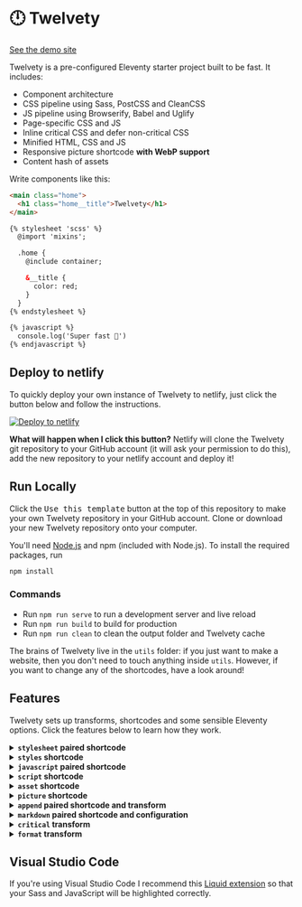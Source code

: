# 🕛 Twelvety

[See the demo site](https://twelvety.netlify.app)

Twelvety is a pre-configured Eleventy starter project built to be fast. It includes:

- Component architecture
- CSS pipeline using Sass, PostCSS and CleanCSS
- JS pipeline using Browserify, Babel and Uglify
- Page-specific CSS and JS
- Inline critical CSS and defer non-critical CSS
- Minified HTML, CSS and JS
- Responsive picture shortcode **with WebP support**
- Content hash of assets

Write components like this:

```html
<main class="home">
  <h1 class="home__title">Twelvety</h1>
</main>

{% stylesheet 'scss' %}
  @import 'mixins';

  .home {
    @include container;

    &__title {
      color: red;
    }
  }
{% endstylesheet %}

{% javascript %}
  console.log('Super fast 💨')
{% endjavascript %}
```

## Deploy to netlify

To quickly deploy your own instance of Twelvety to netlify, just click the button below and follow the instructions.

[![Deploy to netlify](https://www.netlify.com/img/deploy/button.svg)](https://app.netlify.com/start/deploy?repository=https://github.com/gregives/twelvety)

**What will happen when I click this button?** Netlify will clone the Twelvety git repository to your GitHub account (it will ask your permission to do this), add the new repository to your netlify account and deploy it!

## Run Locally

Click the <kbd>Use this template</kbd> button at the top of this repository to make your own Twelvety repository in your GitHub account. Clone or download your new Twelvety repository onto your computer.

You'll need [Node.js](https://nodejs.org) and npm (included with Node.js). To install the required packages, run

```sh
npm install
```

### Commands

- Run `npm run serve` to run a development server and live reload
- Run `npm run build` to build for production
- Run `npm run clean` to clean the output folder and Twelvety cache

The brains of Twelvety live in the `utils` folder: if you just want to make a website, then you don't need to touch anything inside `utils`. However, if you want to change any of the shortcodes, have a look around!

## Features

Twelvety sets up transforms, shortcodes and some sensible Eleventy options. Click the features below to learn how they work.

<details>
<summary><strong><code>stylesheet</code> paired shortcode</strong></summary>
<br>

Use the `stylesheet` paired shortcode to include your Sass. You can import Sass files from your `styles` directory (defined in `.twelvety.js`) and from `node_modules`. The Sass will be rendered using [node-sass](https://github.com/sass/node-sass), passed into [PostCSS](https://github.com/postcss/postcss) (with [PostCSS Preset Env](https://github.com/csstools/postcss-preset-env) and [Autoprefixer](https://github.com/postcss/autoprefixer) for compatability) and either minified using [clean-css](https://github.com/jakubpawlowicz/clean-css) or beautified by [JS Beautifier](https://github.com/beautify-web/js-beautify) (in production and development respectively).

```html
{% stylesheet 'scss' %}
  @import 'normalize.css/normalize';
  @import 'mixins';

  .home {
    @include container;

    color: $color--red;
  }
{% endstylesheet %}
```

By default, Twelvety does **not** use indented Sass so you need to use semicolons. If you want to change this, have a look in the `renderStyles` function near the top of `utils/shortcodes/stylesheet.js`. In the future, Twelvety should probably use the `language` parameter of the paired shortcode (which currently does nothing) to infer this.

The `stylesheet` paired shortcode also has a third parameter, which by default is set to `page.url`, the URL of the current page being rendered. This means that only the required CSS is included in each page. You can make your own 'chunk' of CSS using this parameter, for example, a CSS file common to all pages of your website.

___

</details>

<details>
<summary><strong><code>styles</code> shortcode</strong></summary>
<br>

The `styles` shortcode collects together all Sass written in `stylesheet` paired shortcodes for the given chunk and outputs the rendered CSS. The 'chunk' defaults to `page.url`, the URL of the current page being rendered.

```html
<!-- Inline all styles on current page -->
<style>
  {% styles page.url %}
</style>

<!-- Capture styles on current page -->
{% capture css %}
  {% styles page.url %}
{% endcapture %}
<!-- And output asset using `asset` shortcode -->
<link rel="stylesheet" href="{% asset css, 'css' %}">
```

Note that the `styles` shortcode must be placed below any `stylesheet` paired shortcodes in the template; see the `append` paired shortcode and transform for more information.

___

</details>

<details>
<summary><strong><code>javascript</code> paired shortcode</strong></summary>
<br>

Include your JavaScript using the `javascript` paired shortcode. Twelvety uses [Browserify](http://browserify.org) so that you can `require('modules')` and [Babel](https://babeljs.io) so you can use the latest JavaScript. Your JavaScript will then be minified using [Uglify](https://github.com/mishoo/UglifyJS) in production or beautified by [JS Beautifier](https://github.com/beautify-web/js-beautify) in development.

```html
{% javascript %}
  const axios = require('axios')

  axios.get('/api/endpoint')
    .then((response) => {
      console.log('Yay, it worked!')
    })
    .catch((error) => {
      console.log('Uh oh, something went wrong')
    })
{% endjavascript %}
```

The `javascript` paired shortcode has a second parameter, which by default is set to `page.url`, the URL of the current page being rendered. This means that only the required JavaScript is included in each page. You can make your own 'chunk' of JavaScript using this parameter, for example, a JavaScript file for all vendor code.

The output of each `javascript` paired shortcode will be wrapped in an [IIFE](https://developer.mozilla.org/en-US/docs/Glossary/IIFE) so that your variables do not pollute global scope. If you want to define something on `window`, use `window.something =`.

___

</details>

<details>
<summary><strong><code>script</code> shortcode</strong></summary>
<br>

The `script` shortcode collects together all the JavaScript for the given chunk and outputs the JavaScript (after transpilation and minification). The 'chunk' defaults to `page.url`, the URL of the current page being rendered.

```html
<!-- Inline all JavaScript on current page -->
<script>
  {% script page.url %}
</script>

<!-- Capture JavaScript on current page -->
{% capture js -%}
  {% script page.url %}
{%- endcapture -%}
<!-- And output asset using `asset` shortcode -->
<script src="{% asset js, 'js' %}" defer></script>
```

Note that the `script` shortcode must be placed below any `javascript` paired shortcodes in the template; usually this is not a problem as JavaScript is often included immediately preceding `</body>`. If you want the JavaScript somewhere else, see the `append` paired shortcode and transform.

___

</details>

<details>
<summary><strong><code>asset</code> shortcode</strong></summary>
<br>

The `asset` shortcode outputs a content-hashed asset with the given content and extension. The content may be either a `String` or `Buffer`. Assets will be saved to the `assets` directory inside the `output` directory (both defined within `.twelvety.js`).

```html
<!-- Capture some content -->
{% capture css %}
h1 {
  color: red;
}
{% endcapture %}

<!-- Save content to content-hashed file with .css extension -->
<link rel="stylesheet" href="{% asset css, 'css' %}">

<!-- Output of shortcode -->
<link rel="stylesheet" href="/_assets/58f4b924.css">
```

You can import the `asset` shortcode function in JavaScript: this is how the `picture` shortcode saves your responsive images into the `assets` directory.

___

</details>

<details>
<summary><strong><code>picture</code> shortcode</strong></summary>
<br>

The `picture` shortcode outputs a responsive picture element with WebP support. It is similar to an `img` tag in that it takes a `src` and `alt`. Your images must be stored within the `images` directory, defined within `.twelvety.js`. Twelvety will save the outputted images to the `assets` directory inside the `output` directory (both defined within `.twelvety.js`). The `picture` shortcode also takes two other parameters: `sizes` which defaults to `90vw, (min-width: 1280px) 1152px`, based upon the breakpoint sizes; and `loading` which defaults to `lazy`, can also be `eager`.

```html
<!-- Picture shortcode with src, alt, sizes and loading -->
{% picture 'car.jpg', 'Panning photo of grey coupe on road', '90vw', 'eager' %}

<!-- Absolute paths also work -->
{% picture '/src/_assets/images/car.jpg', 'Panning photo of grey coupe on road', '90vw', 'eager' %}

<!-- Output of shortcode -->
<picture style="background-color:rgb(38%,28%,26%);padding-bottom:50.000%">
  <source srcset="/_assets/de73383e.webp 160w,/_assets/de540255.webp 320w,/_assets/f5ae5a88.webp 480w,/_assets/724f8636.webp 640w,/_assets/c56ea7d2.webp 800w,/_assets/5895e31e.webp 960w,/_assets/57b3f4bf.webp 1120w,/_assets/c262ceab.webp 1280w,/_assets/7f120115.webp 1440w,/_assets/17243df5.webp 1600w,/_assets/fdd5ad8c.webp 1760w,/_assets/c3fcc9b2.webp 1920w" sizes="90vw" type="image/webp">
  <source srcset="/_assets/66146e9b.jpeg 160w,/_assets/e13943d8.jpeg 320w,/_assets/991f26a4.jpeg 480w,/_assets/f03726c4.jpeg 640w,/_assets/6723a0ee.jpeg 800w,/_assets/8fd76043.jpeg 960w,/_assets/222c41b6.jpeg 1120w,/_assets/181500ea.jpeg 1280w,/_assets/01dc1181.jpeg 1440w,/_assets/7a40a8d9.jpeg 1600w,/_assets/a1472000.jpeg 1760w,/_assets/a3312c7b.jpeg 1920w" sizes="90vw" type="image/jpeg">
  <img src="/_assets/a3312c7b.jpeg" alt="Panning photo of grey coupe on road" loading="eager">
</picture>
```

The `picture` shortcode uses native lazy-loading but it would be easy to add support for `lazysizes` or a similar library if you wished. The `picture` shortcode calculates the average colour of the image to show while the image loads, using `padding-bottom` to avoid layout shift.

The `picture` shortcode is automatically used for every image in Markdown. To disable this, you'll need to edit the instance of markdown-it (see Markdown feature).

```md
<!-- Automatically uses picture shortcode -->
![Panning photo of grey coupe on road](car.jpg)
```

**The images outputted by the `picture` shortcode are cached.** If you want to clear the cache, delete `.twelvety.cache` (just a JSON file) or run `npm run clean` to delete the cache and the output directory. If you delete the output directory but `.twelvety.cache`, things will break.

___

</details>

<details>
<summary><strong><code>append</code> paired shortcode and transform</strong></summary>
<br>

Okay folks, here it is: the one _gotcha_ with Twelvety. In order for the `styles` shortcode to work, it must come after all `stylesheet` paired shortcodes, which would usually be in the `body`. However, usually we want our CSS to be linked or inlined in the `head`. This is where the `append` paired shortcode and transform come in, to move the output of the `styles` shortcode back into the `head` where we want it.

```html
<!DOCTYPE html>
<html lang="en">
  <head>
    <!-- Everything in append paired shortcode will be moved here -->
  </head>
  <body>
    <!-- Stylesheet paired shortcodes can go here -->
    ...
    <!-- Append paired shortcode with styles inside -->
    {% append 'head' %}
      <style>
        {% styles page.url %}
      </style>
    {% endappend %}
  </body>
</html>
```

The `append` paired shortcode will actually be replaced with a `template`. The `append` transform then uses [jsdom](https://github.com/jsdom/jsdom) to append the contents of the `template` to the given selector (in this case, `head`).

The same problem exists for the `script` shortcode, however, this is not such a problem because it's very common to include JavaScript from the bottom of `body` anyway.

### Possible Workarounds

Nunjucks' `block`s may be a solution to this problem but they would tie Twelvety to nunjucks which I'd rather avoid. Another option is replacing the `{% styles page.url %}` with a placeholder (for example, `<div data-styles="{{ page.url }}">`) which could then be exchanged for the styles using a transform, instead of a shortcode.

___

</details>

<details>
<summary><strong><code>markdown</code> paired shortcode and configuration</strong></summary>
<br>

Twelvety sets its own instance of markdown-it. The configuration options are:

```js
{
  html: true,
  breaks: true,
  typographer: true
}
```

Twelvety also modifies the `image` rule of the renderer: instead of outputting an `img` element, Twelvety uses the responsive `picture` shortcode to render each image. If you want to disable this, remove the following lines in `utils/markdown.js`.

```js
md.renderer.rules.image = function(tokens, index) {
  const token = tokens[index]
  const src = token.attrs[token.attrIndex('src')][1]
  const alt = token.content
  return pictureShortcode(src, alt)
}
```

Twelvety also adds a `markdown` paired shortcode which uses the markdown-it configuration.

```html
{% markdown %}
# `markdown` paired shortcode

Let's you use **Markdown** like _this_.
{% endmarkdown %}
```

This is also really useful for including Markdown files into a template.

```html
{% markdown %}
  {%- include 'content.md' -%}
{% endmarkdown %}
```

Be careful of the [common pitfall of indented code blocks](https://www.11ty.dev/docs/languages/markdown/#there-are-extra-and-in-my-output) when using the `markdown` paired shortcode.

___

</details>

<details>
<summary><strong><code>critical</code> transform</strong></summary>
<br>

The `critical` transform extracts and inlines critical-path CSS on every page using [critical](https://github.com/addyosmani/critical). Currently, the critical CSS is **not** removed from the linked CSS file(s), which means that some CSS may be laoded twice; I'm looking into a solution for this.

___

</details>

<details>
<summary><strong><code>format</code> transform</strong></summary>
<br>

The `format` transform beautifies HTML in development using [JS Beautifier](https://github.com/beautify-web/js-beautify) and minifies HTML in production using [HTMLMinifier](https://github.com/kangax/html-minifier). Any inline CSS and JavaScript will also be beautified or minified.

___

</details>

## Visual Studio Code

If you're using Visual Studio Code I recommend this [Liquid extension](https://github.com/panoply/vscode-liquid) so that your Sass and JavaScript will be highlighted correctly.
